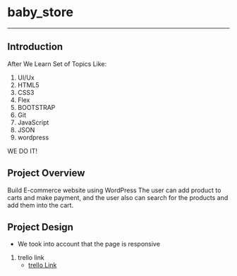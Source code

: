 # baby_store







***
## Introduction
After We Learn Set of Topics Like:

1. UI/Ux
1. HTML5
1. CSS3
1. Flex
1. BOOTSTRAP
1. Git
1. JavaScript
1. JSON
1. wordpress

WE DO IT!



## Project Overview
Build E-commerce website using WordPress The user can add product to carts and make payment,  and the user also can search for the products and add them into the cart.

## Project Design

* We took into account that the page is responsive

1. trello link
   * [trello Link](https://trello.com/b/XlFB2plC/baby-stor)

